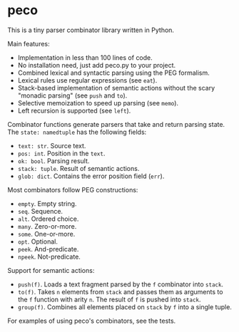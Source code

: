 # peco

This is a tiny parser combinator library written in Python.

Main features:

* Implementation in less than 100 lines of code.
* No installation need, just add peco.py to your project.
* Combined lexical and syntactic parsing using the PEG formalism.
* Lexical rules use regular expressions (see `eat`).
* Stack-based implementation of semantic actions without the scary "monadic parsing" (see `push` and `to`).
* Selective memoization to speed up parsing (see `memo`).
* Left recursion is supported (see `left`).

Combinator functions generate parsers that take and return parsing state. The `state: namedtuple` has the following fields:

* `text: str`. Source text.
* `pos: int`. Position in the `text`.
* `ok: bool`. Parsing result.
* `stack: tuple`. Result of semantic actions.
* `glob: dict`. Contains the error position field (`err`).

Most combinators follow PEG constructions:

* `empty`. Empty string.
* `seq`. Sequence.
* `alt`. Ordered choice.
* `many`. Zero-or-more.
* `some`. One-or-more.
* `opt`. Optional.
* `peek`. And-predicate.
* `npeek`. Not-predicate.

Support for semantic actions:

* `push(f)`. Loads a text fragment parsed by the `f` combinator into `stack`.
* `to(f)`. Takes `n` elements from `stack` and passes them as arguments to the `f` function with arity `n`. The result of `f` is pushed into `stack`.
* `group(f)`. Combines all elements placed on `stack` by `f` into a single tuple.

For examples of using peco's combinators, see the tests.
